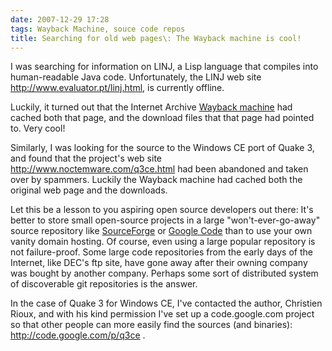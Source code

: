 ```yaml
---
date: 2007-12-29 17:28
tags: Wayback Machine, souce code repos
title: Searching for old web pages\: The Wayback machine is cool!
---
```


I was searching for information on LINJ, a Lisp language that compiles into
human-readable Java code. Unfortunately, the LINJ web site
http://www.evaluator.pt/linj.html, is currently offline.

Luckily, it turned
out that the Internet Archive [Wayback
machine](http://www.archive.org/web/web.php) had cached both that page, and
the download files that that page had pointed to. Very cool!

Similarly, I was
looking for the source to the Windows CE port of Quake 3, and found that the
project's web site http://www.noctemware.com/q3ce.html had been abandoned and
taken over by spammers. Luckily the Wayback machine had cached both the
original web page and the downloads.

Let this be a lesson to you aspiring open
source developers out there: It's better to store small open-source projects
in a large "won't-ever-go-away" source repository like
[SourceForge](http://www.sourceforge.net/) or [Google
Code](http://code.google.com/) than to use your own vanity domain hosting. Of
course, even using a large popular repository is not failure-proof. Some large
code repositories from the early days of the Internet, like DEC's ftp site,
have gone away after their owning company was bought by another company.
Perhaps some sort of distributed system of discoverable git repositories is
the answer.

In the case of Quake 3 for Windows CE, I've contacted the author,
Christien Rioux, and with his kind permission I've set up a code.google.com
project so that other people can more easily find the sources (and binaries):
<http://code.google.com/p/q3ce> .
